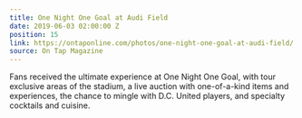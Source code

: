 ```yaml
---
title: One Night One Goal at Audi Field
date: 2019-06-03 02:00:00 Z
position: 15
link: https://ontaponline.com/photos/one-night-one-goal-at-audi-field/
source: On Tap Magazine
---
```


Fans received the ultimate experience at One Night One Goal, with tour exclusive areas of the stadium, a live auction with one-of-a-kind items and experiences, the chance to mingle with D.C. United players, and specialty cocktails and cuisine.
